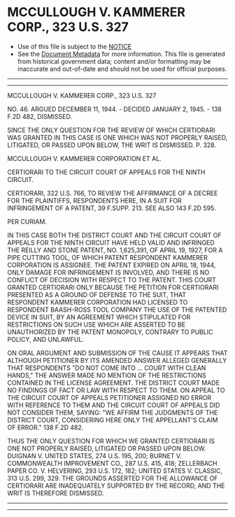---
---

# MCCULLOUGH V. KAMMERER CORP., 323 U.S. 327

* Use of this file is subject to the [NOTICE](https://github.com/publicdocs/notice/blob/master/NOTICE)
* See the [Document Metadata](../../../) for more information.
  This file is generated from historical government data; content and/or formatting may be inaccurate and out-of-date and should not be used for official purposes.

----------
----------

MCCULLOUGH V. KAMMERER CORP., 323 U.S. 327

NO. 46.  ARGUED DECEMBER 11, 1944.  - DECIDED JANUARY 2, 1945.  - 138 F.2D 482, DISMISSED.

SINCE THE ONLY QUESTION FOR THE REVIEW OF WHICH CERTIORARI WAS GRANTED IN THIS CASE IS ONE WHICH WAS NOT PROPERLY RAISED, LITIGATED, OR PASSED UPON BELOW, THE WRIT IS DISMISSED.  P. 328.

MCCULLOUGH V. KAMMERER CORPORATION ET AL.

CERTIORARI TO THE CIRCUIT COURT OF APPEALS FOR THE NINTH CIRCUIT.

CERTIORARI, 322 U.S. 766, TO REVIEW THE AFFIRMANCE OF A DECREE FOR THE PLAINTIFFS, RESPONDENTS HERE, IN A SUIT FOR INFRINGEMENT OF A PATENT, 39 F.SUPP.  213.  SEE ALSO 143 F.2D 595.

PER CURIAM.

IN THIS CASE BOTH THE DISTRICT COURT AND THE CIRCUIT COURT OF APPEALS FOR THE NINTH CIRCUIT HAVE HELD VALID AND INFRINGED THE REILLY AND STONE PATENT, NO. 1,625,391, OF APRIL 19, 1927, FOR A PIPE CUTTING TOOL, OF WHICH PATENT RESPONDENT KAMMERER CORPORATION IS ASSIGNEE.  THE PATENT EXPIRED ON APRIL 18, 1944, ONLY DAMAGE FOR INFRINGEMENT IS INVOLVED, AND THERE IS NO CONFLICT OF DECISION WITH RESPECT TO THE PATENT.  THIS COURT GRANTED CERTIORARI ONLY BECAUSE THE PETITION FOR CERTIORARI PRESENTED AS A GROUND OF DEFENSE TO THE SUIT, THAT RESPONDENT KAMMERER CORPORATION HAD LICENSED TO RESPONDENT BAASH-ROSS TOOL COMPANY THE USE OF THE PATENTED DEVICE IN SUIT, BY AN AGREEMENT WHICH STIPULATED FOR RESTRICTIONS ON SUCH USE WHICH ARE ASSERTED TO BE UNAUTHORIZED BY THE PATENT MONOPOLY, CONTRARY TO PUBLIC POLICY, AND UNLAWFUL.

ON ORAL ARGUMENT AND SUBMISSION OF THE CAUSE IT APPEARS THAT ALTHOUGH PETITIONER BY ITS AMENDED ANSWER ALLEGED GENERALLY THAT RESPONDENTS "DO NOT COME INTO  ...  COURT WITH CLEAN HANDS," THE ANSWER MADE NO MENTION OF THE RESTRICTIONS CONTAINED IN THE LICENSE AGREEMENT.  THE DISTRICT COURT MADE NO FINDINGS OF FACT OR LAW WITH RESPECT TO THEM.  ON APPEAL TO THE CIRCUIT COURT OF APPEALS PETITIONER ASSIGNED NO ERROR WITH REFERENCE TO THEM AND THE CIRCUIT COURT OF APPEALS DID NOT CONSIDER THEM, SAYING:  "WE AFFIRM THE JUDGMENTS OF THE DISTRICT COURT, CONSIDERING HERE ONLY THE APPELLANT'S CLAIM OF ERROR."  138 F.2D 482.

THUS THE ONLY QUESTION FOR WHICH WE GRANTED CERTIORARI IS ONE NOT PROPERLY RAISED, LITIGATED OR PASSED UPON BELOW.  DUIGNAN V. UNITED STATES, 274 U.S. 195, 200; BURNET V. COMMONWEALTH IMPROVEMENT CO., 287 U.S. 415, 418; ZELLERBACH PAPER CO. V. HELVERING, 293 U.S. 172, 182; UNITED STATES V. CLASSIC, 313 U.S. 299, 329.  THE GROUNDS ASSERTED FOR THE ALLOWANCE OF CERTIORARI ARE INADEQUATELY SUPPORTED BY THE RECORD, AND THE WRIT IS THEREFORE DISMISSED.


----------
----------

